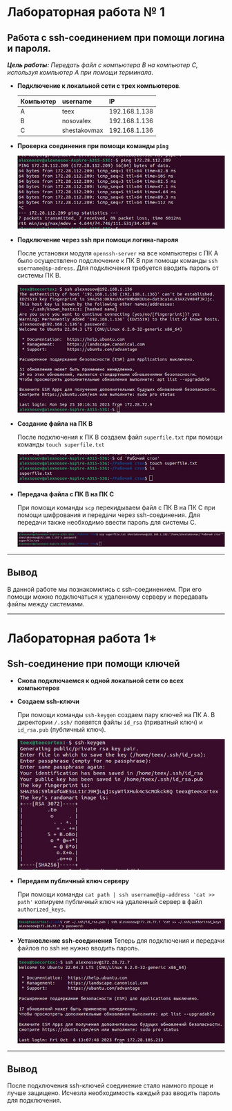 # Лабораторная работа № 1
## Работа с ssh-соединением при помощи логина и пароля.

***Цель работы:*** *Передать файл с компьютера B на компьютер C, используя компьютер А при помощи терминала.*

+ **Подключение к локальной сети с трех компьютеров**. 
  
  | Компьютер | username | IP
  |---|---------------|-------|
  | A |     teex      |192.168.1.138|
  | B |   nosovalex   |192.168.1.136|
  | C |shestakovmax|192.168.1.136|


+ **Проверка соединения при помощи команды `ping`**
  
  ![ping](https://github.com/Alex-Nosov-ITMO/Clouds_ITMO/blob/main/devops_labs/lab%201/Scrins/ping.jpg)


+ **Подключение через ssh при помощи логина-пароля**
  
  После установки модуля ``openssh-server`` на все компьютеры с ПК А было осуществлено подслючение к ПК В при помощи команды ``ssh username@ip-adress``. Для подключения требуется вводить пароль от системы ПК В. 

  ![ssh-connect](https://github.com/Alex-Nosov-ITMO/Clouds_ITMO/blob/main/devops_labs/lab%201/Scrins/подключение%20по%20ssh.jpg)


+ **Создание файла на ПК В**
  
  После подключения к ПК В создаем файл `superfile.txt` при помощи команды `touch superfile.txt`

  ![touch](https://github.com/Alex-Nosov-ITMO/Clouds_ITMO/blob/main/devops_labs/lab%201/Scrins/создание%20файла.jpg)

+ **Передача файла с ПК В на ПК С**
  
  При помощи команды `scp` перекидываем файл с ПК В на ПК С при помощи шифрования и передачи через ssh-соединения. Для передачи также необходимо ввести пароль для системы С.

  ![scp](https://github.com/Alex-Nosov-ITMO/Clouds_ITMO/blob/main/devops_labs/lab%201/Scrins/передача%20файла.jpg)
_____
## Вывод

В данной работе мы познакомились с ssh-соединением. При его помощи можно подключаться к удаленному серверу и передавать файлы между системами. 
___



# Лабораторная работа 1*
## Ssh-соединение при помощи ключей

+ **Снова подключаемся к одной локальной сети со всех компьютеров**

+ **Создаем ssh-ключи**

  При помощи команды `ssh-keygen` создаем пару ключей на ПК А. В директории `/.ssh/` появятся файлы `id_rsa` (приватный ключ) и `id_rsa.pub` (публичный ключ). 
  
  ![ssh-keygen](https://github.com/Alex-Nosov-ITMO/Clouds_ITMO/blob/main/devops_labs/lab%201/Scrins/создание%20ключа.jpg)

+ **Передаем публичный ключ серверу**
  
  При помощи команды `cat path | ssh username@ip-address 'cat >> path'` копируем публичный ключ на удаленный сервер в файл `authorized_keys`. 

  ![cat](https://github.com/Alex-Nosov-ITMO/Clouds_ITMO/blob/main/devops_labs/lab%201/Scrins/передача%20ключа.jpg)

+ **Установление ssh-соединения**
  Теперь для подключения и передачи файлов по ssh не нужно вводить пароль.

  ![ssh connect](https://github.com/Alex-Nosov-ITMO/Clouds_ITMO/blob/main/devops_labs/lab%201/Scrins/подключение%20по%20ключу.jpg)

____

## Вывод

После подключения ssh-ключей соединение стало намного проще и лучше защищено. Исчезла необходимость каждый раз вводить пароль для подключения.
